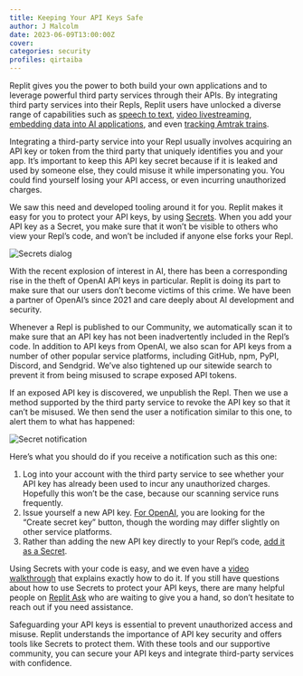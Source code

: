```yaml
---
title: Keeping Your API Keys Safe
author: J Malcolm
date: 2023-06-09T13:00:00Z
cover: 
categories: security
profiles: qirtaiba
---
```


Replit gives you the power to both build your own applications and to leverage powerful third party services through their APIs. By integrating third party services into their Repls, Replit users have unlocked a diverse range of capabilities such as [speech to text](https://blog.replit.com/build-a-speech-to-text-app-with-assemblyai-on-replit), [video livestreaming](https://blog.replit.com/build-your-own-livestreaming-service-with-api-video), [embedding data into AI applications](https://blog.replit.com/chroma), and even [tracking Amtrak trains](https://blog.replit.com/amtrak). 

Integrating a third-party service into your Repl usually involves acquiring an API key or token from the third party that uniquely identifies you and your app. It’s important to keep this API key secret because if it is leaked and used by someone else, they could misuse it while impersonating you. You could find yourself losing your API access, or even incurring unauthorized charges. 

We saw this need and developed tooling around it for you. Replit makes it easy for you to protect your API keys, by using [Secrets](https://docs.replit.com/programming-ide/workspace-features/secrets#managing-secrets). When you add your API key as a Secret, you make sure that it won’t be visible to others who view your Repl’s code, and won’t be included if anyone else forks your Repl.

![Secrets dialog](images/secrets.png "Secrets dialog")

With the recent explosion of interest in AI, there has been a corresponding rise in the theft of OpenAI API keys in particular. Replit is doing its part to make sure that our users don’t become victims of this crime. We have been a partner of OpenAI’s since 2021 and care deeply about AI development and security. 

Whenever a Repl is published to our Community, we automatically scan it to make sure that an API key has not been inadvertently included in the Repl’s code. In addition to API keys from OpenAI, we also scan for API keys from a number of other popular service platforms, including GitHub, npm, PyPI, Discord, and Sendgrid. We’ve also tightened up our sitewide search to prevent it from being misused to scrape exposed API tokens.

If an exposed API key is discovered, we unpublish the Repl. Then we use a method supported by the third party service to revoke the API key so that it can’t be misused. We then send the user a notification similar to this one, to alert them to what has happened:

![Secret notification](images/secret-notification.png "Secret notification")

Here’s what you should do if you receive a notification such as this one:

1. Log into your account with the third party service to see whether your API key has already been used to incur any unauthorized charges. Hopefully this won’t be the case, because our scanning service runs frequently.
2. Issue yourself a new API key. [For OpenAI](https://platform.openai.com/account/api-keys), you are looking for the “Create secret key” button, though the wording may differ slightly on other service platforms.
3. Rather than adding the new API key directly to your Repl’s code, [add it as a Secret](https://docs.replit.com/programming-ide/workspace-features/secrets#managing-secrets). 

Using Secrets with your code is easy, and we even have a [video walkthrough](https://www.youtube.com/watch?v=Xrg2XP1JJec) that explains exactly how to do it. If you still have questions about how to use Secrets to protect your API keys, there are many helpful people on [Replit Ask](https://ask.replit.com/) who are waiting to give you a hand, so don’t hesitate to reach out if you need assistance. 

Safeguarding your API keys is essential to prevent unauthorized access and misuse. Replit understands the importance of API key security and offers tools like Secrets to protect them. With these tools and our supportive community, you can secure your API keys and integrate third-party services with confidence.